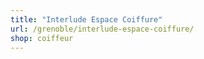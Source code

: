 ```yaml
---
title: "Interlude Espace Coiffure"
url: /grenoble/interlude-espace-coiffure/
shop: coiffeur
---
```

